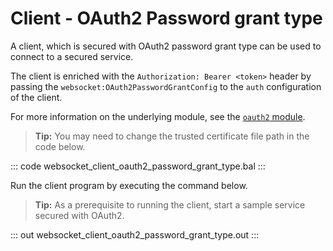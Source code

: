 # Client - OAuth2 Password grant type

A client, which is secured with OAuth2 password grant type can be used to connect to a secured service.

The client is enriched with the `Authorization: Bearer <token>` header by passing the `websocket:OAuth2PasswordGrantConfig` to the `auth` configuration of the client.

For more information on the underlying module, see the [`oauth2` module](https://lib.ballerina.io/ballerina/oauth2/latest/).

>**Tip:** You may need to change the trusted certificate file path in the code below.

::: code websocket_client_oauth2_password_grant_type.bal :::

Run the client program by executing the command below.

>**Tip:** As a prerequisite to running the client, start a sample service secured with OAuth2.

::: out websocket_client_oauth2_password_grant_type.out :::